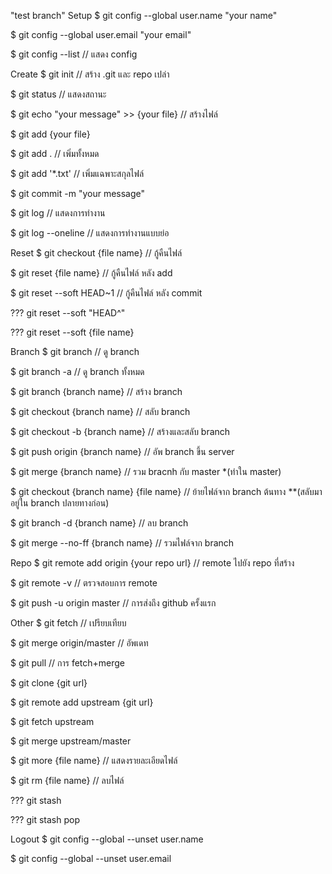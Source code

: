 "test branch" 
Setup
$ git config --global user.name "your name"

$ git config --global user.email "your email"

$ git config --list // แสดง config



Create
$ git init // สร้าง .git และ repo เปล่า

$ git status // แสดงสถานะ

$ git echo "your message" >> {your file} // สร้างไฟล์

$ git add {your file}

$ git add . // เพิ่มทั้งหมด

$ git add '*.txt' // เพิ่มแฉพาะสกุลไฟล์

$ git commit -m "your message"

$ git log // แสดงการทำงาน

$ git log --oneline // แสดงการทำงานแบบย่อ



Reset
$ git checkout {file name} // กู้คืนไฟล์

$ git reset {file name} // กู้คืนไฟล์ หลัง add

$ git reset --soft HEAD~1 // กู้คืนไฟล์ หลัง commit

??? git reset --soft "HEAD^"

??? git reset --soft {file name}



Branch
$ git branch // ดู branch

$ git branch -a // ดู branch ทั้งหมด

$ git branch {branch name} // สร้าง branch

$ git checkout {branch name} // สลับ branch

$ git checkout -b {branch name} // สร้างและสลับ branch

$ git push origin {branch name} // อัพ branch ขึ้น server

$ git merge {branch name} // รวม bracnh กับ master *(ทำใน master)

$ git checkout {branch name} {file name} // ย้ายไฟล์จาก branch ต้นทาง **(สลับมาอยู่ใน branch ปลายทางก่อน)

$ git branch -d {branch name} // ลบ branch

$ git merge --no-ff {branch name} // รวมไฟล์จาก branch



Repo
$ git remote add origin {your repo url} // remote ไปยัง repo ที่สร้าง

$ git remote -v // ตรวจสอบการ remote

$ git push -u origin master // การส่งถึง github ครั้งแรก



Other
$ git fetch // เปรียบเทียบ

$ git merge origin/master // อัพเดท

$ git pull // การ fetch+merge

$ git clone {git url}

$ git remote add upstream {git url}

$ git fetch upstream

$ git merge upstream/master

$ git more {file name} // แสดงรายละเอียดไฟล์

$ git rm {file name} // ลบไฟล์

??? git stash

??? git stash pop



Logout
$ git config --global --unset user.name

$ git config --global --unset user.email
